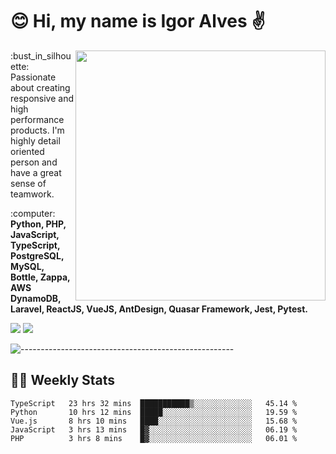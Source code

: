 # :blush: Hi, my name is Igor Alves :v:

<img src="https://github-readme-stats.vercel.app/api?username=iguit0&show_icons=true&include_all_commits=true&count_private=true&theme=highcontrast" min-width="400px" max-width="400px" width="400px" align="right" />

<p align="left"> 
  :bust_in_silhouette: Passionate about creating responsive and high performance products.
  I'm highly detail oriented person and have a great sense of teamwork.
</p>

<p align="left">
  :computer: <strong>Python, PHP, JavaScript, TypeScript, PostgreSQL, MySQL, Bottle, Zappa, AWS DynamoDB, Laravel, ReactJS, VueJS, AntDesign, Quasar Framework, Jest, Pytest.</strong>
</p>

<p align="left">
  <a href="https://www.linkedin.com/in/igor-lucio-alves" target="_blank" rel="noopener noreferrer" alt="LinkedIn">
  <img src="https://img.shields.io/badge/LinkedIn-0077B5?style=for-the-badge&logo=linkedin&logoColor=white" /></a>

  <a href="https://t.me/iguit0" target="_blank" rel="noopener noreferrer" alt="Telegram">
  <img src="https://img.shields.io/badge/Telegram-2CA5E0?style=for-the-badge&logo=telegram&logoColor=white" /></a>
</p>

![-----------------------------------------------------](https://raw.githubusercontent.com/andreasbm/readme/master/assets/lines/aqua.png)

## :man_technologist: Weekly Stats
<!--START_SECTION:waka-->
```text
TypeScript   23 hrs 32 mins  ███████████▒░░░░░░░░░░░░░   45.14 % 
Python       10 hrs 12 mins  █████░░░░░░░░░░░░░░░░░░░░   19.59 % 
Vue.js       8 hrs 10 mins   ████░░░░░░░░░░░░░░░░░░░░░   15.68 % 
JavaScript   3 hrs 13 mins   █▓░░░░░░░░░░░░░░░░░░░░░░░   06.19 % 
PHP          3 hrs 8 mins    █▓░░░░░░░░░░░░░░░░░░░░░░░   06.01 % 
```
<!--END_SECTION:waka-->
